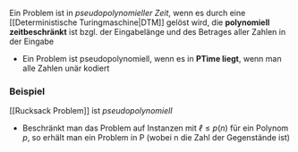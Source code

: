 Ein Problem ist in *pseudopolynomieller Zeit*, wenn es durch eine [[Deterministische Turingmaschine|DTM]] gelöst wird, die
**polynomiell zeitbeschränkt** ist bzgl. der Eingabelänge und des Betrages aller Zahlen in
der Eingabe
- Ein Problem ist pseudopolynomiell, wenn es in **PTime liegt**, wenn man alle Zahlen unär kodiert

### Beispiel 
[[Rucksack Problem]] ist *pseudopolynomiell*
- Beschränkt man das Problem auf Instanzen mit $ℓ ≤ p(n)$ für ein Polynom $p$, so erhält man ein Problem in P (wobei n die Zahl der Gegenstände ist)